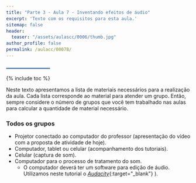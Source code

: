 ```yaml
---
title: "Parte 3 - Aula 7 - Inventando efeitos de áudio"
excerpt: 'Texto com os requisitos para esta aula.'
sitemap: false
header: 
  teaser: "/assets/aulascc/0006/thumb.jpg" 
author_profile: false
permalink: /aulacc/0007B/
---
```

![Linha separadora](/assets/images/line.jpg)

{% include toc %}

Neste texto apresentamos a lista de materiais necessários para a realização da aula. Cada lista corresponde ao material para atender um grupo. Então, sempre considere o número de grupos que você tem trabalhado nas aulas para calcular a quantidade de material necessário.

### Todos os grupos
* Projetor conectado ao computador do professor (apresentação do vídeo com a proposta de atividade de hoje).
* Computador, tablet ou celular (acompanhamento dos tutoriais).
* Celular (captura de som).
* Computador para o processo de tratamento do som. 
  * O computador deverá ter um software para edição de áudio. Utilizamos neste tutorial o [*Audacity*](https://www.audacityteam.org/download/){:target="_blank"} ).
